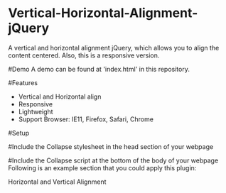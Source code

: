 # Vertical-Horizontal-Alignment-jQuery
A vertical and horizontal alignment jQuery, which allows you to align
the content centered. Also, this is a responsive version.

#Demo
A demo can be found at 'index.html' in this repository.

#Features
- Vertical and Horizontal align
- Responsive
- Lightweight
- Support Browser: IE11, Firefox, Safari, Chrome

#Setup

#Include the Collapse stylesheet in the head section of your webpage
    <link href="css/styles.css" rel="stylesheet" type="text/css" />
    <link href="css/bootstrap.min.css" rel="stylesheet" type="text/css" />  

#Include the Collapse script at the bottom of the body of your webpage
    <script type="text/javascript" src="js/jquery-2.1.4.js"></script>
    <script type="text/javascript" src="js/scripts.js"></script>
Following is an example section that you could apply this plugin:
    <div id="Vertical" class="col-md-10 col-sm-8 col-xs-8">
        <div class="align-center VerticalWords">Horizontal and Vertical Alignment</div>
    </div>
